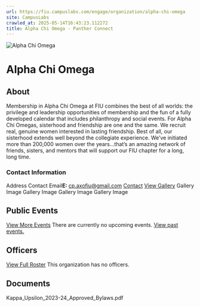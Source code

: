 ```yaml
---
url: https://fiu.campuslabs.com/engage/organization/alpha-chi-omega
site: CampusLabs
crawled_at: 2025-05-14T16:43:23.112272
title: Alpha Chi Omega - Panther Connect
---
```


![Alpha Chi Omega](https://se-images.campuslabs.com/clink/images/a55cc5a0-3b53-4e53-91ea-092b0474c8d9903fbda5-9b3c-4f12-a51f-441156e29603.png?preset=med-sq)
# Alpha Chi Omega
## About
Membership in Alpha Chi Omega at FIU combines the best of all worlds: the privilege and leadership opportunities of membership and the fun of a fully developed calendar that includes philanthropy and social events. For Alpha Chi Omegas, sisterhood and friendship are one and the same. We recruit real, genuine women interested in lasting friendship. Best of all, our sisterhood extends well beyond the collegiate experience. We’ve initiated more than 200,000 women over the years…that’s an amazing network of friends, sisters, and mentors that will support our FIU chapter for a long, long time.
###  Contact Information 
Address
Contact Email**E:** cp.axofiu@gmail.com 
[Contact](https://fiu.campuslabs.com/engage/organization/alpha-chi-omega/contact)
[View Gallery](https://fiu.campuslabs.com/engage/organization/alpha-chi-omega/gallery)
Gallery Image
Gallery Image
Gallery Image
Gallery Image
## Public Events
[View More Events](https://fiu.campuslabs.com/engage/organization/alpha-chi-omega/events)
There are currently no upcoming events. [View past events.](https://fiu.campuslabs.com/engage/organization/alpha-chi-omega/events?showpastevents=true)
## Officers
[View Full Roster](https://fiu.campuslabs.com/engage/organization/alpha-chi-omega/roster)
This organization has no officers.
## Documents
[](https://fiu.campuslabs.com/engage/organization/alpha-chi-omega/documents/view/2288493)
Kappa_Upsilon_2023-24_Approved_Bylaws.pdf
